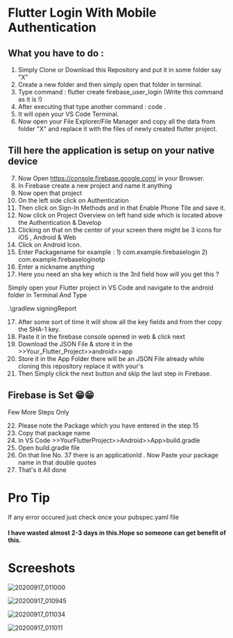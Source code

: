 # Flutter Login With Mobile Authentication

## What you have to do :

1. Simply Clone or Download this Repository and put it in some folder say "X"
2. Create a new folder and then simply open that folder in terminal.
3. Type command : flutter create firebase_user_login  (Write this command as it is !)
4. After executing that type another command : code .   
5. It will open your VS Code Terminal.
6. Now open your File Explorer/File Manager and copy all the data from folder "X" and replace it with the files of newly created flutter project.

## Till here the application is setup on your native device

7.  Now Open https://console.firebase.google.com/ in your Browser.
8.  In Firebase create a new project and name it anything
9.  Now open that project 
10. On the left side click on Authentication
11. Then click on Sign-In Methods and in that Enable Phone Tile and save it.
12. Now click on Project Overview on left hand side which is located above the Authentication & Develop
13. Clicking on that on the center of your screen there might be 3 icons for iOS , Android & Web
14. Click on Android Icon.
15. Enter Packagename for example : 1) com.example.firebaselogin 2) com.example.firebaseloginotp
16. Enter a nickname anything
17. Here you need an sha key which is the 3rd field how will you get this ?

Simply open your Flutter project in VS Code and navigate to the android folder in Terminal 
And Type

.\gradlew signingReport

17. After some sort of time it will show all the key fields and from ther copy the SHA-1 key.
18. Paste it in the firebase console opened in web & click next
19. Download the JSON File & store it in the >>Your_Flutter_Project>>android>>app
20. Store it in the App Folder there will be an JSON File already while cloning this repository replace it with your's
21. Then Simply click the next button and skip the last step in Firebase.

## Firebase is Set 😁😁

Few More Steps Only

22. Please note the Package which you have entered in the step 15
23. Copy that package name 
24. In VS Code >>YourFlutterProject>>Android>>App>build.gradle
25. Open build.gradle file
26. On that line No. 37 there is an applicationId . Now Paste your package name in that double quotes
27. That's it All done

# Pro Tip 

If any error occured just check once your pubspec.yaml file

#### I have wasted almost 2-3 days in this.Hope so someone can get benefit of this.

# Screeshots

![20200917_011000](https://user-images.githubusercontent.com/61847405/93384663-c606e900-f882-11ea-877e-0774626ef62d.jpg)

![20200917_010945](https://user-images.githubusercontent.com/61847405/93384671-c901d980-f882-11ea-959d-ae6cbca5f784.jpg)

![20200917_011034](https://user-images.githubusercontent.com/61847405/93384678-c99a7000-f882-11ea-8b46-61700f9d3ee3.jpg)

![20200917_011011](https://user-images.githubusercontent.com/61847405/93384686-cacb9d00-f882-11ea-8228-7a2cd5ac656e.jpg)

